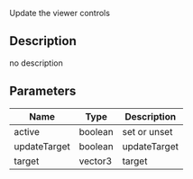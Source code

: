 Update the viewer controls



## Description
no description
## Parameters

<table>
<thead>
	<tr>
		<th>Name</th>
		<th>Type</th>
		<th>Description</th>
	</tr>
</thead>
<tr>
	<td>active</td>
	<td><div class='bg-emerald-800 px-2 py-px text-white rounded-sm'>boolean</div></td>
	<td>set or unset</td>
</tr>
<tr>
	<td>updateTarget</td>
	<td><div class='bg-emerald-800 px-2 py-px text-white rounded-sm'>boolean</div></td>
	<td>updateTarget</td>
</tr>
<tr>
	<td>target</td>
	<td><div class='bg-blue-800 px-2 py-px text-white rounded-sm'>vector3</div></td>
	<td>target</td>
</tr>
</table>